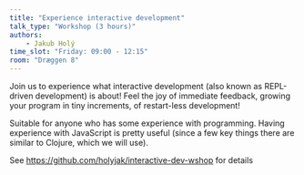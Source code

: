 ```yaml
---
title: "Experience interactive development"
talk_type: "Workshop (3 hours)"
authors:
    - Jakub Holý
time_slot: "Friday: 09:00 - 12:15"
room: "Dræggen 8"
---
```

Join us to experience what interactive development (also known as REPL-driven development) is about! Feel the joy of immediate feedback, growing your program in tiny increments, of restart-less development!

Suitable for anyone who has some experience with programming. Having experience with JavaScript is pretty useful (since a few key things there are similar to Clojure, which we will use).

See https://github.com/holyjak/interactive-dev-wshop for details
